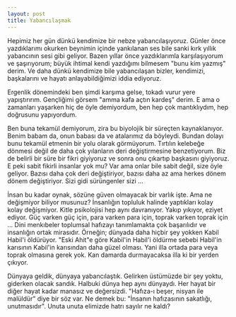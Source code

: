 ```yaml
---
layout: post
title: Yabancılaşmak
---
```


Hepimiz her gün dünkü kendimize bir nebze yabancılaşıyoruz. Günler önce yazdıklarımı okurken beynimin içinde yankılanan ses bile sanki kırk yıllık yabancının sesi gibi geliyor. Bazen yıllar önce yazdıklarımla karşılaşıyorum ve şaşırıyorum; büyük ihtimal kendi yazdığımı bilmesem "bunu kim yazmış" derim. Ve daha dünkü kendimize bile yabancılaşan bizler, kendimizi, başkalarını ve hayatı anlayabildiğimizi iddia ediyoruz.

Ergenlik dönemindeki ben şimdi karşıma gelse, tokadı vurur yere yapıştırırım. Gençliğimi görsem "amma kafa açtın kardeş" derim. E ama o zamanları yaşarken hiç de öyle demiyordum, ben hep çok mantıklıydım, hep doğrusunu yapıyordum.

Ben buna tekamül demiyorum, zira bu biyolojik bir süreçten kaynaklanıyor. Benim babam da, onun babası da ve atalarımız da böyleydi. Bundan dolayı bunu tekamül etmenin bir yolu olarak görmüyorum. Tırtılın kelebeğe dönmesi değil de daha çok yılanların deri değiştirmesine benzetiyorum. Biz de belirli bir süre bir fikri giyiyoruz ve sonra onu çıkartıp başkasını giyiyoruz. E peki sabit fikirli insanlar yok mu? Var ama onlar bile sabit değil, size öyle geliyor. Bazısı daha çok deri değiştiriyor, bazısı daha az ama herkes dönem dönem değiştiriyor. Sizi gidi sürüngenler sizi ...

İnsan bu kadar oynak, sözüne güven olmayacak bir varlık işte. Ama ne değişmiyor biliyor musunuz? İnsanlığın topluluk halinde yaptıkları kolay kolay değişmiyor. Kitle psikolojisi hep aynı davranıyor. Yakıp yıkıyor, eziyet ediyor. Güç varken güç için, para varken para için, toprak varken toprak için ... Dini menkıbeler toplumsal hafızayı tanımlamakta çok başarılıdır ve insanlığın ortak mirasıdır. Örneğin; dünyada daha hiçbir şey yokken Kabil Habil'i öldürüyor. "Eski Ahit"e göre Kabil'in Habil'i öldürme sebebi Habil'in karısının Kabil'in karısından daha güzel olması. Yani illa ortada para veya toprak olmasına gerek yok. Kan damarda durmayacaksa illa ki bir yerden çıkıyor.

Dünyaya geldik, dünyaya yabancılaştık. Gelirken üstümüzde bir şey yoktu, giderken olacak sandık. Halbuki dünya hep aynı dünyaydı. Her hayat bir diğer hayat kadar manasız ve değersizdi. "Hafıza-ı beşer, nisyan ile malüldür" diye bir söz var. Ne demek bu: "İnsanın hafızasının sakatlığı, unutmasıdır". Unuta unuta elimizde hatrı sayılır ne kaldı?